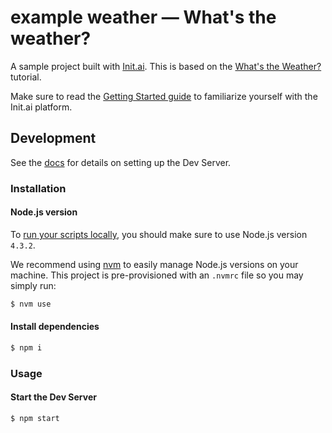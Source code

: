 # example weather &mdash; What's the weather?
A sample project built with [Init.ai](https://init.ai). This is based on the [What's the Weather?](https://docs.init.ai/tutorials/tutorial-02.html) tutorial.

Make sure to read the [Getting Started guide](https://docs.init.ai/basics/getting_started.html) to familiarize yourself with the Init.ai platform.

## Development

See the [docs](http://docs.init.ai/reference/dev-server.html) for details on setting up the Dev Server.

### Installation

#### Node.js version

To [run your scripts locally](https://docs.init.ai/reference/dev-server.html#local-testing), you should make sure to use Node.js version `4.3.2`.

We recommend using [nvm](https://github.com/creationix/nvm) to easily manage Node.js versions on your machine. This project is pre-provisioned with an `.nvmrc` file so you may simply run:

```bash
$ nvm use
```

#### Install dependencies

```bash
$ npm i
```

### Usage

#### Start the Dev Server

```bash
$ npm start
```
